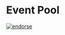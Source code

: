 # Event Pool

[![endorse](https://api.coderwall.com/oomlaut/endorsecount.png)](https://coderwall.com/oomlaut)
